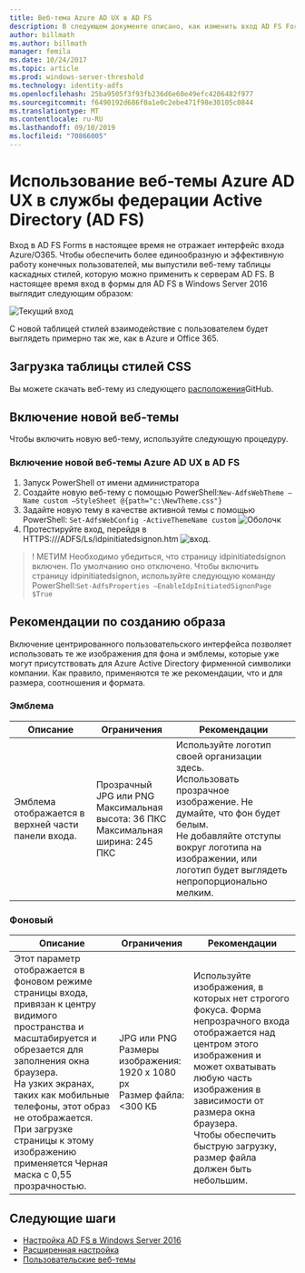 ```yaml
---
title: Веб-тема Azure AD UX в AD FS
description: В следующем документе описано, как изменить вход AD FS Forms, чтобы он наглядел похож на пользовательский интерфейс Azure AD.
author: billmath
ms.author: billmath
manager: femila
ms.date: 10/24/2017
ms.topic: article
ms.prod: windows-server-threshold
ms.technology: identity-adfs
ms.openlocfilehash: 25ba9505f3f93fb236d6e60e49efc4206482f977
ms.sourcegitcommit: f6490192d686f0a1e0c2ebe471f98e30105c0844
ms.translationtype: MT
ms.contentlocale: ru-RU
ms.lasthandoff: 09/10/2019
ms.locfileid: "70866005"
---
```

# <a name="using-an-azure-ad-ux-web-theme-in-active-directory-federation-services"></a>Использование веб-темы Azure AD UX в службы федерации Active Directory (AD FS)
Вход в AD FS Forms в настоящее время не отражает интерфейс входа Azure/O365.  Чтобы обеспечить более единообразную и эффективную работу конечных пользователей, мы выпустили веб-тему таблицы каскадных стилей, которую можно применить к серверам AD FS.  В настоящее время вход в формы для AD FS в Windows Server 2016 выглядит следующим образом:

![Текущий вход](media/Azure-UX-Web-Theme-in-AD-FS/one.png)


С новой таблицей стилей взаимодействие с пользователем будет выглядеть примерно так же, как в Azure и Office 365.

## <a name="download-the-css-style-sheet"></a>Загрузка таблицы стилей CSS
Вы можете скачать веб-тему из следующего [расположения](https://github.com/Microsoft/adfsWebCustomization/tree/master/centeredUi)GitHub.


## <a name="enabling-the-new-web-theme"></a>Включение новой веб-темы
Чтобы включить новую веб-тему, используйте следующую процедуру.

### <a name="to-enable-the-new-azure-ad-ux-web-theme-in-ad-fs"></a>Включение новой веб-темы Azure AD UX в AD FS
1. Запуск PowerShell от имени администратора
2. Создайте новую веб-тему с помощью PowerShell:`New-AdfsWebTheme –Name custom –StyleSheet @{path="c:\NewTheme.css"}`
3. Задайте новую тему в качестве активной темы с помощью PowerShell:  `Set-AdfsWebConfig -ActiveThemeName custom`
   ![Оболочк](media/Azure-UX-Web-Theme-in-AD-FS/two.png)
4. Протестируйте вход, перейдя в HTTPS://<AD FS name.domain>/ADFS/Ls/idpinitiatedsignon.htm ![вход.](media/Azure-UX-Web-Theme-in-AD-FS/three.png)

> ! МЕТИМ Необходимо убедиться, что страницу idpinitiatedsignon включен.  По умолчанию оно отключено.  Чтобы включить страницу idpinitiatedsignon, используйте следующую команду PowerShell:`Set-AdfsProperties –EnableIdpInitiatedSignonPage $True`

## <a name="image-recommendations"></a>Рекомендации по созданию образа
Включение центрированного пользовательского интерфейса позволяет использовать те же изображения для фона и эмблемы, которые уже могут присутствовать для Azure Active Directory фирменной символики компании. Как правило, применяются те же рекомендации, что и для размера, соотношения и формата.

### <a name="logo"></a>Эмблема

Описание | Ограничения | Рекомендации
------- | ------- | ----------
Эмблема отображается в верхней части панели входа. | Прозрачный JPG или PNG<br>Максимальная высота: 36 ПКС<br>Максимальная ширина: 245 ПКС | Используйте логотип своей организации здесь.<br>Использовать прозрачное изображение. Не думайте, что фон будет белым.<br>Не добавляйте отступы вокруг логотипа на изображении, или логотип будет выглядеть непропорционально мелким.

### <a name="background"></a>Фоновый

Описание | Ограничения | Рекомендации
------- | ------- | ----------
Этот параметр отображается в фоновом режиме страницы входа, привязан к центру видимого пространства и масштабируется и обрезается для заполнения окна браузера.    <br>На узких экранах, таких как мобильные телефоны, этот образ не отображается.<br>При загрузке страницы к этому изображению применяется Черная маска с 0,55 прозрачностью. | JPG или PNG<br>Размеры изображения: 1920 x 1080 px<br>Размер файла: &lt;300 КБ | <br>Используйте изображения, в которых нет строгого фокуса. Форма непрозрачного входа отображается над центром этого изображения и может охватывать любую часть изображения в зависимости от размера окна браузера.<br>Чтобы обеспечить быструю загрузку, размер файла должен быть небольшим.

## <a name="next-steps"></a>Следующие шаги
- [Настройка AD FS в Windows Server 2016](AD-FS-Customization-in-Windows-Server-2016.md)
- [Расширенная настройка](Advanced-Customization-of-AD-FS-Sign-in-Pages.md)
- [Пользовательские веб-темы](Custom-Web-Themes-in-AD-FS.md)
